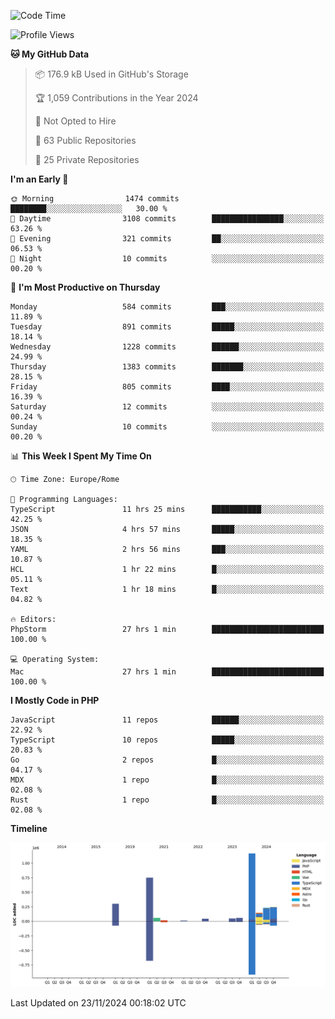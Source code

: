 <!--START_SECTION:waka-->
![Code Time](http://img.shields.io/badge/Code%20Time-5%2C467%20hrs%209%20mins-blue)

![Profile Views](http://img.shields.io/badge/Profile%20Views-0-blue)

**🐱 My GitHub Data** 

> 📦 176.9 kB Used in GitHub's Storage 
 > 
> 🏆 1,059 Contributions in the Year 2024
 > 
> 🚫 Not Opted to Hire
 > 
> 📜 63 Public Repositories 
 > 
> 🔑 25 Private Repositories 
 > 
**I'm an Early 🐤** 

```text
🌞 Morning                1474 commits        ████████░░░░░░░░░░░░░░░░░   30.00 % 
🌆 Daytime                3108 commits        ████████████████░░░░░░░░░   63.26 % 
🌃 Evening                321 commits         ██░░░░░░░░░░░░░░░░░░░░░░░   06.53 % 
🌙 Night                  10 commits          ░░░░░░░░░░░░░░░░░░░░░░░░░   00.20 % 
```
📅 **I'm Most Productive on Thursday** 

```text
Monday                   584 commits         ███░░░░░░░░░░░░░░░░░░░░░░   11.89 % 
Tuesday                  891 commits         █████░░░░░░░░░░░░░░░░░░░░   18.14 % 
Wednesday                1228 commits        ██████░░░░░░░░░░░░░░░░░░░   24.99 % 
Thursday                 1383 commits        ███████░░░░░░░░░░░░░░░░░░   28.15 % 
Friday                   805 commits         ████░░░░░░░░░░░░░░░░░░░░░   16.39 % 
Saturday                 12 commits          ░░░░░░░░░░░░░░░░░░░░░░░░░   00.24 % 
Sunday                   10 commits          ░░░░░░░░░░░░░░░░░░░░░░░░░   00.20 % 
```


📊 **This Week I Spent My Time On** 

```text
🕑︎ Time Zone: Europe/Rome

💬 Programming Languages: 
TypeScript               11 hrs 25 mins      ███████████░░░░░░░░░░░░░░   42.25 % 
JSON                     4 hrs 57 mins       █████░░░░░░░░░░░░░░░░░░░░   18.35 % 
YAML                     2 hrs 56 mins       ███░░░░░░░░░░░░░░░░░░░░░░   10.87 % 
HCL                      1 hr 22 mins        █░░░░░░░░░░░░░░░░░░░░░░░░   05.11 % 
Text                     1 hr 18 mins        █░░░░░░░░░░░░░░░░░░░░░░░░   04.82 % 

🔥 Editors: 
PhpStorm                 27 hrs 1 min        █████████████████████████   100.00 % 

💻 Operating System: 
Mac                      27 hrs 1 min        █████████████████████████   100.00 % 
```

**I Mostly Code in PHP** 

```text
JavaScript               11 repos            ██████░░░░░░░░░░░░░░░░░░░   22.92 % 
TypeScript               10 repos            █████░░░░░░░░░░░░░░░░░░░░   20.83 % 
Go                       2 repos             █░░░░░░░░░░░░░░░░░░░░░░░░   04.17 % 
MDX                      1 repo              █░░░░░░░░░░░░░░░░░░░░░░░░   02.08 % 
Rust                     1 repo              █░░░░░░░░░░░░░░░░░░░░░░░░   02.08 % 
```



**Timeline**

![Lines of Code chart](https://raw.githubusercontent.com/frnwtr/frnwtr/main/assets/bar_graph.png)


 Last Updated on 23/11/2024 00:18:02 UTC
<!--END_SECTION:waka-->